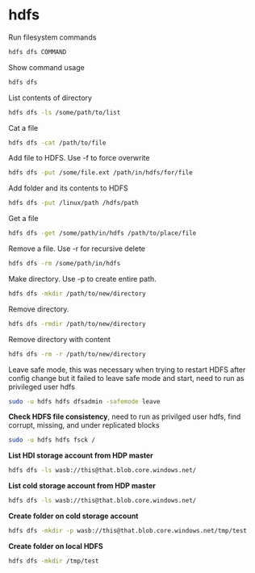 # hdfs


Run filesystem commands
```bash
hdfs dfs COMMAND
```

Show command usage
```bash
hdfs dfs
```

List contents of directory
```bash
hdfs dfs -ls /some/path/to/list
```

Cat a file
```bash
hdfs dfs -cat /path/to/file
```

Add file to HDFS. Use -f to force overwrite
```bash
hdfs dfs -put /some/file.ext /path/in/hdfs/for/file
```

Add folder and its contents to HDFS
```bash
hdfs dfs -put /linux/path /hdfs/path
```

Get a file
```bash
hdfs dfs -get /some/path/in/hdfs /path/to/place/file
```

Remove a file. Use -r for recursive delete
```bash
hdfs dfs -rm /some/path/in/hdfs
```

Make directory. Use -p to create entire path.
```bash
hdfs dfs -mkdir /path/to/new/directory
```

Remove directory.
```bash
hdfs dfs -rmdir /path/to/new/directory
```

Remove directory with content
```bash
hdfs dfs -rm -r /path/to/new/directory
```

Leave safe mode, this was necessary when trying to restart HDFS after config change but it failed to leave safe mode and
start, need to run as privileged user hdfs
```bash
sudo -u hdfs hdfs dfsadmin -safemode leave
```

**Check HDFS file consistency**, need to run as privilged user hdfs, find corrupt, missing, and under replicated blocks
```bash
sudo -u hdfs hdfs fsck /
```

**List HDI storage account from HDP master**
```bash
hdfs dfs -ls wasb://this@that.blob.core.windows.net/
```

**List cold storage account from HDP master**
```bash
hdfs dfs -ls wasb://this@that.blob.core.windows.net/
```

**Create folder on cold storage account**
```bash
hdfs dfs -mkdir -p wasb://this@that.blob.core.windows.net/tmp/test
```

**Create folder on local HDFS**
```bash
hdfs dfs -mkdir /tmp/test
```
